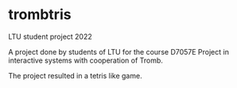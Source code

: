 # trombtris
LTU student project 2022

A project done by students of LTU for the course D7057E Project in interactive systems with cooperation of Tromb.

The project resulted in a tetris like game.
